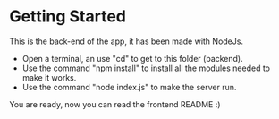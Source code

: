 # Getting Started

This is the back-end of the app, it has been made with NodeJs.

- Open a terminal, an use "cd" to get to this folder (backend).
- Use the command "npm install" to install all the modules needed to make it works.
- Use the command "node index.js" to make the server run.

You are ready, now you can read the frontend README :)
